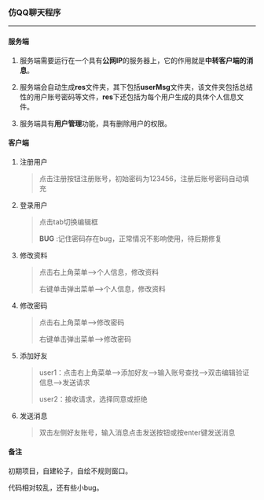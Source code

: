 ### 仿QQ聊天程序

***

#### 服务端

1. 服务端需要运行在一个具有**公网IP**的服务器上，它的作用就是**中转客户端的消息**。

2. 服务端会自动生成**res**文件夹，其下包括**userMsg**文件夹，该文件夹包括总结性的用户账号密码等文件，**res**下还包括为每个用户生成的具体个人信息文件。

3. 服务端具有**用户管理**功能，具有删除用户的权限。

#### 客户端

1. 注册用户

   > 点击注册按钮注册账号，初始密码为123456，注册后账号密码自动填充

2. 登录用户

   > 点击tab切换编辑框
   >
   > **BUG** :记住密码存在bug，正常情况不影响使用，待后期修复

3. 修改资料

   > 点击右上角菜单-->个人信息，修改资料
   >
   > 右键单击弹出菜单-->个人信息，修改资料

4. 修改密码

   > 点击右上角菜单-->修改密码
   >
   > 右键单击弹出菜单-->修改密码

5. 添加好友

   > user1：点击右上角菜单-->添加好友-->输入账号查找-->双击编辑验证信息-->发送请求
   >
   > user2：接收请求，选择同意或拒绝

6. 发送消息

   > 双击左侧好友账号，输入消息点击发送按钮或按enter键发送消息

#### **备注**

初期项目，自建轮子，自绘不规则窗口。

代码相对较乱，还有些小bug。
